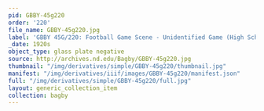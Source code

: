 ```yaml
---
pid: GBBY-45g220
order: '220'
file_name: GBBY-45g220.jpg
label: 'GBBY 45G/220: Football Game Scene - Unidentified Game (High School?) - c1920s'
_date: 1920s
object_type: glass plate negative
source: http://archives.nd.edu/Bagby/GBBY-45g220.jpg
thumbnail: "/img/derivatives/simple/GBBY-45g220/thumbnail.jpg"
manifest: "/img/derivatives/iiif/images/GBBY-45g220/manifest.json"
full: "/img/derivatives/simple/GBBY-45g220/full.jpg"
layout: generic_collection_item
collection: bagby
---
```

